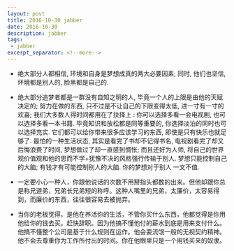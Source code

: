 ```yaml
---
layout: post
title: 2016-10-30 jabber
date: 2016-10-30
description: jabber
tags:
 - jabber
excerpt_separator: <!--more-->
---
```


* 绝大部分人都相信, 环境和自身是梦想成真的两大必要因素; 同时, 他们也坚信, 环境都是别人的, 脸黑都是自己的.

* 绝大部分追梦者都是一群没有自知之明的人, 毕竟一个人的上限是由他的天赋决定的; 努力在做的东西, 只不过是不让自己的下限变得太低, 进一寸有一寸的欢喜; 我们大多数人得时间都用在了抉择上 : 你可以选择多看一会电视剧, 也可以选择多看一本书籍. 毕竟知识和放松都是同等重要的, 你选择淡泊的同时也可以选择充实. 它们都可以给你带来很多应该学习的东西, 即使是只有快乐也就足够了. 最怕的一种生活状态, 其实是看完了书却不记得书名, 电视剧看完了却又后悔浪费了时间, 梦想做过了却一直感到惆怅; 而且还好为人师, 将自己的世界观价值观和他的思而不学+犹豫不决的风格强行传输于别人. 梦想只能控制自己的大脑; 有钱才有可能控制别人的大脑. 你的梦想对于别人 一文不值.

* 一定要小心一种人，你跟他说话的次数不用掰指头都数的出来。但他却跟你总是称兄道弟，兄弟长兄弟短的称呼。这种人嘴里的兄弟，太廉价，太容易得到，而廉价的东西，往往很容易去被抛弃。

* 当你的老板觉得，是他在养活你的生活，不管你买什么东西，他都觉得是你用他给你的钱去买。赶快辞职。因为他搞不懂他付的薪水到底是用来支付什么。他搞不懂整个公司是基于什么规则在运作。他会耍流氓一般的无视契约精神。他不会去尊重你为工作所付出的时间。你在他眼里只是一个用钱买来的奴隶。
